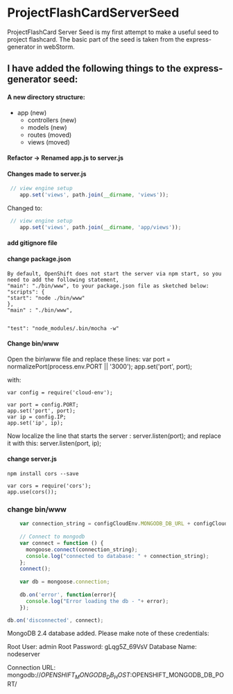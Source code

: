 # ProjectFlashCardServerSeed

ProjectFlashCard Server Seed is my first attempt to make a useful seed to project flashcard.
The basic part of the seed is taken from the express-generator in webStorm.

## I have added the following things to the express-generator seed:

#### A new directory structure:

- app (new)
    - controllers (new)
    - models (new)
    - routes (moved)
    - views (moved)


#### Refactor -> Renamed app.js to server.js

#### Changes made to server.js

```javascript
 // view engine setup
    app.set('views', path.join(__dirname, 'views'));
```

Changed to:
 
```javascript
 // view engine setup
    app.set('views', path.join(__dirname, 'app/views'));
```


#### add gitignore file

#### change package.json

    By default, OpenShift does not start the server via npm start, so you need to add the following statement,
    "main": "./bin/www", to your package.json file as sketched below:
    "scripts": {
    "start": "node ./bin/www"
    },
    "main" : "./bin/www",
    
    
    "test": "node_modules/.bin/mocha -w"

#### Change bin/www

Open the bin\www file and replace these lines:
var port = normalizePort(process.env.PORT || '3000');
app.set('port', port);

with:

    var config = require('cloud-env');
    
    var port = config.PORT;
    app.set('port', port);
    var ip = config.IP;
    app.set('ip', ip);

Now localize the line that starts the server : server.listen(port); and replace it with this:
server.listen(port, ip);


#### change server.js

    npm install cors --save
    
    var cors = require('cors');
    app.use(cors());

### change bin/www

```javascript
    var connection_string = configCloudEnv.MONGODB_DB_URL + configCloudEnv.get('APP_NAME', '/cs5610');
    
    // Connect to mongodb
    var connect = function () {
      mongoose.connect(connection_string);
      console.log("connected to database: " + connection_string);
    };
    connect();
    
    var db = mongoose.connection;
    
    db.on('error', function(error){
      console.log("Error loading the db - "+ error);
    });

db.on('disconnected', connect);
```


MongoDB 2.4 database added.  Please make note of these credentials:

   Root User:     admin
   Root Password: gLqg5Z_69VsV
   Database Name: nodeserver

Connection URL: mongodb://$OPENSHIFT_MONGODB_DB_HOST:$OPENSHIFT_MONGODB_DB_PORT/
